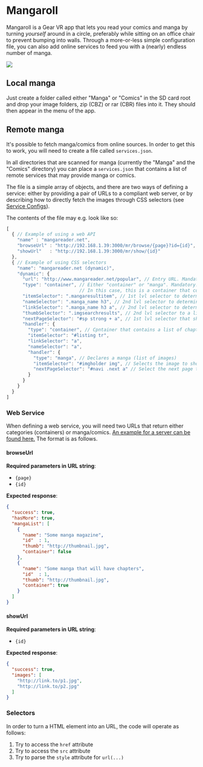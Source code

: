 # Mangaroll

Mangaroll is a Gear VR app that lets you read your comics and manga by turning *yourself* around in a circle, preferably while sitting on an office chair to prevent bumping into walls. Through a more-or-less simple configuration file, you can also add online services to feed you with a (nearly) endless number of manga.

<a href="https://www.youtube.com/watch?v=t6HZ2MknAIY">![](http://www.zomg.ch/mangaroll.jpg)</a>

## Local manga

Just create a folder called either "Manga" or "Comics" in the SD card root and drop your image folders, zip (CBZ) or rar (CBR) files into it. They should then appear in the menu of the app.

## Remote manga

It's possible to fetch manga/comics from online sources. In order to get this to work, you will need to create a file called `services.json`.

In all directories that are scanned for manga (currently the "Manga" and the "Comics" directory) you can place a `services.json` that contains a list of remote services that may provide manga or comics.

The file is a simple array of objects, and there are two ways of defining a service: either by providing a pair of URLs to a compliant web server, or by describing how to directly fetch the images through CSS selectors (see [Service Configs](https://github.com/EusthEnoptEron/Mangaroll/wiki/Service-Configs)).

The contents of the file may e.g. look like so:

```javascript
[
  { // Example of using a web API
    "name" : "mangareader.net",
    "browseUrl" : "http://192.168.1.39:3000/mr/browse/{page}?id={id}",
    "showUrl"   : "http://192.168.1.39:3000/mr/show/{id}"
  },
  { // Example of using CSS selectors
    "name": "mangareader.net (dynamic)",
    "dynamic": {
      "url": "http://www.mangareader.net/popular", // Entry URL. Mandatory.
      "type": "container", // Either "container" or "manga". Mandatory. 
                           // In this case, this is a container that contains a list of manga titles
      "itemSelector": ".mangaresultitem", // 1st lvl selector to determine the child items. Mandatory.
      "nameSelector": ".manga_name h3", // 2nd lvl selector to determine the name of a child item. Mandatory.
      "linkSelector": ".manga_name h3 a", // 2nd lvl selector to determine the link to the item. Mandatory.
      "thumbSelector": ".imgsearchresults", // 2nd lvl selector to a link of a thumbnail
      "nextPageSelector": "#sp strong + a", // 1st lvl selector that should return the link to the next page or nothing
      "handler": {
        "type": "container", // Cpntainer that contains a list of chapters
        "itemSelector": "#listing tr",
        "linkSelector": "a",
        "nameSelector": "a",
        "handler": {
          "type": "manga", // Declares a manga (list of images)
          "itemSelector": "#imgholder img", // Selects the image to show
          "nextPageSelector": "#navi .next a" // Select the next page to fetch
        }
      }
    }
  }
]
```

### Web Service

When defining a web service, you will need two URLs that return either categories (containers) or manga/comics. [An example for a server can be found here.](https://gist.github.com/EusthEnoptEron/4e032a5bd8ee4049654b1d828816d9e1) The format is as follows.

#### browseUrl

**Required parameters in URL string**:
  - `{page}`
  - `{id}`

**Expected response**:
```json
{
  "success": true,
  "hasMore": true,
  "mangaList": [
    {
      "name": "Some manga magazine",
      "id"  : 1,
      "thumb": "http://thumbnail.jpg",
      "container": false
    },
    {
      "name": "Some manga that will have chapters",
      "id"  : 1,
      "thumb": "http://thumbnail.jpg",
      "container": true
    }
  ]
}
```


#### showUrl

**Required parameters in URL string**:
  - `{id}`

**Expected response**:
```json
{
  "success": true,
  "images": [
    "http://link.to/p1.jpg",
    "http://link.to/p2.jpg"
  ]
}
```

### Selectors

In order to turn a HTML element into an URL, the code will operate as follows:

1. Try to access the `href` attribute
2. Try to access the `src` attribute
3. Try to parse the `style` attribute for `url(...)`
